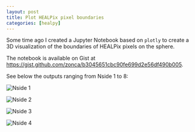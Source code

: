 ```yaml
---
layout: post
title: Plot HEALPix pixel boundaries
categories: [healpy]
---
```


Some time ago I created a Jupyter Notebook based on `plotly` to create a 3D visualization of the boundaries of HEALPix pixels on the sphere.

The notebook is available on Gist at <https://gist.github.com/zonca/b3045651cbc90fe699d2e56df490b005>.

See below the outputs ranging from Nside 1 to 8:

![Nside 1](/images/healpix_nside_1.png)

![Nside 2](/images/healpix_nside_2.png)

![Nside 3](/images/healpix_nside_3.png)

![Nside 4](/images/healpix_nside_4.png)
